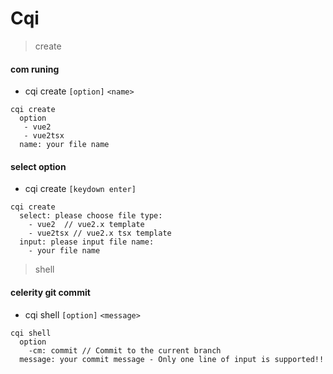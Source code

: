 # Cqi

> create 

#### com runing
* cqi create ``[option]`` ``<name>``
```
cqi create
  option 
   - vue2
   - vue2tsx
  name: your file name
```

#### select option
* cqi create ``[keydown enter]``
```
cqi create
  select: please choose file type:
    - vue2  // vue2.x template
    - vue2tsx // vue2.x tsx template
  input: please input file name:
    - your file name
```
> shell
#### celerity git commit 
* cqi shell ``[option]`` ``<message>``
```
cqi shell
  option
    -cm: commit // Commit to the current branch
  message: your commit message - Only one line of input is supported!!
```
